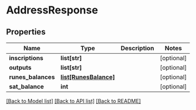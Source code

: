 # AddressResponse

## Properties
Name | Type | Description | Notes
------------ | ------------- | ------------- | -------------
**inscriptions** | **list[str]** |  | [optional] 
**outputs** | **list[str]** |  | [optional] 
**runes_balances** | [**list[RunesBalance]**](RunesBalance.md) |  | [optional] 
**sat_balance** | **int** |  | [optional] 

[[Back to Model list]](../README.md#documentation-for-models) [[Back to API list]](../README.md#documentation-for-api-endpoints) [[Back to README]](../README.md)

